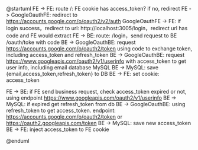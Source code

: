 @startuml
FE -> FE: route /: FE cookie has access_token? if no, redirect
FE -> GoogleOauthFE: redirect to https://accounts.google.com/o/oauth2/v2/auth
GoogleOauthFE -> FE: if login success，redirect to url: http://localhost:3005/login，redirect url has code and FE would extract
FE -> BE: route: /login，send request to BE /oauth/toke with code
BE -> GoogleOauthBE: request https://accounts.google.com/o/oauth2/token using code to exchange token, including access_token and refresh_token
BE -> GoogleOauthBE: request https://www.googleapis.com/oauth2/v1/userinfo with access_token to get user info, including email
database MySQL
BE -> MySQL: save {email,access_token,refresh_token} to DB
BE -> FE: set cookie: access_token

FE -> BE: if FE send business request, check access_token expired or not, using endpoint https://www.googleapis.com/oauth2/v1/userinfo
BE -> MySQL: if expired get refresh_token from db
BE -> GoogleOauthBE: using refresh_token to get access_token. endpoint: https://accounts.google.com/o/oauth2/token or https://oauth2.googleapis.com/token 
BE -> MySQL: save new access_token
BE -> FE: inject access_token to FE cookie

@enduml